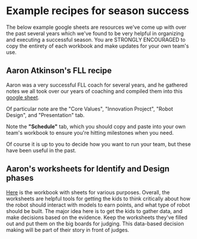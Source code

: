 # Example recipes for season success

The below example google sheets are resources we've come up with over the past several years which we've found to be very helpful in organizing and executing a successful season. You are STRONGLY ENCOURAGED to copy the entirety of each workbook and make updates for your own team's use.

## Aaron Atkinson's FLL recipe

Aaron was a very successful FLL coach for several years, and he gathered
notes we all took over our years of coaching and compiled them into this [google sheet](https://docs.google.com/spreadsheets/d/1S_PoO1xZpBpp9Pyh_C--IPGe0c-Sd7DPpWIKlxH8F1o/edit?usp=sharing).

Of particular note are the "Core Values", "Innovation Project", "Robot Design", and "Presentation" tab.

Note the **"Schedule"** tab, which you should copy and paste into your own team's workbook to ensure
you're hitting milestones when you need.

Of course it is up to you to decide how you want to run your team, but these have been useful in the past.

## Aaron's worksheets for Identify and Design phases

[Here](https://docs.google.com/spreadsheets/d/1vtBpRs4djgG9GuTiWqWU2_tHw7CgeiEc/edit?usp=sharing&ouid=110386092315922050632&rtpof=true&sd=true) is the workbook with sheets for various purposes.
Overall, the worksheets are helpful tools for getting the kids to think critically about how the
robot should interact with models to earn points, and what type of robot should be built. 
The major idea here is to get the kids to gather data, and make decisions based on the evidence.
Keep the worksheets they've filled out and put them on the big boards for judging. This data-based
decision making will be part of their story in front of judges.

